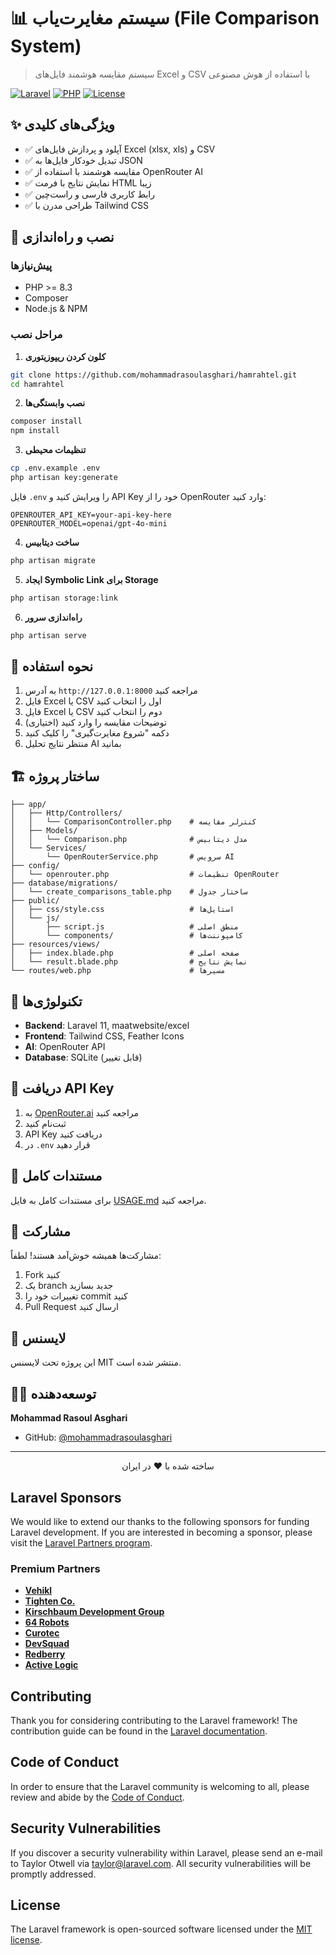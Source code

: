 # 📊 سیستم مغایرت‌یاب (File Comparison System)

> سیستم مقایسه هوشمند فایل‌های Excel و CSV با استفاده از هوش مصنوعی

[![Laravel](https://img.shields.io/badge/Laravel-11-FF2D20?style=flat&logo=laravel)](https://laravel.com)
[![PHP](https://img.shields.io/badge/PHP-8.3+-777BB4?style=flat&logo=php)](https://php.net)
[![License](https://img.shields.io/badge/License-MIT-green.svg)](LICENSE)

## ✨ ویژگی‌های کلیدی

- ✅ آپلود و پردازش فایل‌های Excel (xlsx, xls) و CSV
- ✅ تبدیل خودکار فایل‌ها به JSON
- ✅ مقایسه هوشمند با استفاده از OpenRouter AI
- ✅ نمایش نتایج با فرمت HTML زیبا
- ✅ رابط کاربری فارسی و راست‌چین
- ✅ طراحی مدرن با Tailwind CSS

## 🚀 نصب و راه‌اندازی

### پیش‌نیازها

- PHP >= 8.3
- Composer
- Node.js & NPM

### مراحل نصب

1. **کلون کردن ریپوزیتوری**
```bash
git clone https://github.com/mohammadrasoulasghari/hamrahtel.git
cd hamrahtel
```

2. **نصب وابستگی‌ها**
```bash
composer install
npm install
```

3. **تنظیمات محیطی**
```bash
cp .env.example .env
php artisan key:generate
```

فایل `.env` را ویرایش کنید و API Key خود را از OpenRouter وارد کنید:
```env
OPENROUTER_API_KEY=your-api-key-here
OPENROUTER_MODEL=openai/gpt-4o-mini
```

4. **ساخت دیتابیس**
```bash
php artisan migrate
```

5. **ایجاد Symbolic Link برای Storage**
```bash
php artisan storage:link
```

6. **راه‌اندازی سرور**
```bash
php artisan serve
```

## 📖 نحوه استفاده

1. به آدرس `http://127.0.0.1:8000` مراجعه کنید
2. فایل Excel یا CSV اول را انتخاب کنید
3. فایل Excel یا CSV دوم را انتخاب کنید
4. توضیحات مقایسه را وارد کنید (اختیاری)
5. دکمه "شروع مغایرت‌گیری" را کلیک کنید
6. منتظر نتایج تحلیل AI بمانید

## 🏗️ ساختار پروژه

```
├── app/
│   ├── Http/Controllers/
│   │   └── ComparisonController.php    # کنترلر مقایسه
│   ├── Models/
│   │   └── Comparison.php              # مدل دیتابیس
│   └── Services/
│       └── OpenRouterService.php       # سرویس AI
├── config/
│   └── openrouter.php                  # تنظیمات OpenRouter
├── database/migrations/
│   └── create_comparisons_table.php    # ساختار جدول
├── public/
│   ├── css/style.css                   # استایل‌ها
│   └── js/
│       ├── script.js                   # منطق اصلی
│       └── components/                 # کامپوننت‌ها
├── resources/views/
│   ├── index.blade.php                 # صفحه اصلی
│   └── result.blade.php                # نمایش نتایج
└── routes/web.php                      # مسیرها
```

## 🔧 تکنولوژی‌ها

- **Backend**: Laravel 11, maatwebsite/excel
- **Frontend**: Tailwind CSS, Feather Icons
- **AI**: OpenRouter API
- **Database**: SQLite (قابل تغییر)

## 🔑 دریافت API Key

1. به [OpenRouter.ai](https://openrouter.ai) مراجعه کنید
2. ثبت‌نام کنید
3. API Key دریافت کنید
4. در `.env` قرار دهید

## 📝 مستندات کامل

برای مستندات کامل به فایل [USAGE.md](USAGE.md) مراجعه کنید.

## 🤝 مشارکت

مشارکت‌ها همیشه خوش‌آمد هستند! لطفاً:

1. Fork کنید
2. یک branch جدید بسازید
3. تغییرات خود را commit کنید
4. Pull Request ارسال کنید

## 📄 لایسنس

این پروژه تحت لایسنس MIT منتشر شده است.

## 👨‍💻 توسعه‌دهنده

**Mohammad Rasoul Asghari**
- GitHub: [@mohammadrasoulasghari](https://github.com/mohammadrasoulasghari)

---

<p align="center">ساخته شده با ❤️ در ایران</p>

## Laravel Sponsors

We would like to extend our thanks to the following sponsors for funding Laravel development. If you are interested in becoming a sponsor, please visit the [Laravel Partners program](https://partners.laravel.com).

### Premium Partners

- **[Vehikl](https://vehikl.com)**
- **[Tighten Co.](https://tighten.co)**
- **[Kirschbaum Development Group](https://kirschbaumdevelopment.com)**
- **[64 Robots](https://64robots.com)**
- **[Curotec](https://www.curotec.com/services/technologies/laravel)**
- **[DevSquad](https://devsquad.com/hire-laravel-developers)**
- **[Redberry](https://redberry.international/laravel-development)**
- **[Active Logic](https://activelogic.com)**

## Contributing

Thank you for considering contributing to the Laravel framework! The contribution guide can be found in the [Laravel documentation](https://laravel.com/docs/contributions).

## Code of Conduct

In order to ensure that the Laravel community is welcoming to all, please review and abide by the [Code of Conduct](https://laravel.com/docs/contributions#code-of-conduct).

## Security Vulnerabilities

If you discover a security vulnerability within Laravel, please send an e-mail to Taylor Otwell via [taylor@laravel.com](mailto:taylor@laravel.com). All security vulnerabilities will be promptly addressed.

## License

The Laravel framework is open-sourced software licensed under the [MIT license](https://opensource.org/licenses/MIT).
